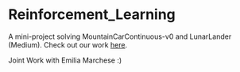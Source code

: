 # Reinforcement_Learning


A mini-project solving MountainCarContinuous-v0 and LunarLander (Medium). Check out our work [here](https://pixieprix-rl-final-projectstreamlit-projectstreamlit-app-eekbxl.streamlit.app/).


Joint Work with Emilia Marchese :)

